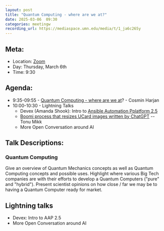 ```yaml
---
layout: post
title: "Quantum Computing - where are we at?"
date: 2025-03-06  09:30
categories: meetingw
recording_url: https://mediaspace.umn.edu/media/t/1_ja6c265y
---
```


## Meta:

- Location: [Zoom](https://z.umn.edu/cpmstream)
- Day: Thursday, March 6th
- Time: 9:30

## Agenda:

- 9:35-09:55 - [Quantum Computing - where are we at](https://docs.google.com/presentation/d/1zO4NvEoeGYdujG8tTO2pKtaaaerdGvTRgkjSqW8YIe8/edit?usp=sharing)? - Cosmin Harjan
- 10:00-10:30 - Lightning Talks
  - Devex (Amanda Shook): Intro to [Ansible Automation Pplatform 2.5](https://docs.google.com/presentation/d/185Pr5neioftBOJin3dHKG-JIdJg-mKuoHeRYNywSP_w/edit?usp=sharing)
  - [Boomi process that resizes UCard images written by ChatGPT](https://docs.google.com/presentation/d/11PMHezJ5uv6SNtE1dMB-HbjrFIzTfYUN6wNPOPac2HY/edit?usp=sharing) -- Tonu Mikk
  - More Open Conversation around AI

## Talk Descriptions:

### Quantum Computing

Give an overview of Quantum Mechanics concepts as well as Quantum Computing concepts and possible uses. Highlight where various Big Tech companies are with their efforts to develop a Quantum Computers ("pure" and "hybrid").
Present scientist opinions on how close / far we may be to having a Quantum Computer ready for market.

## Lightning talks

- Devex: Intro to AAP 2.5
- More Open Conversation around AI
